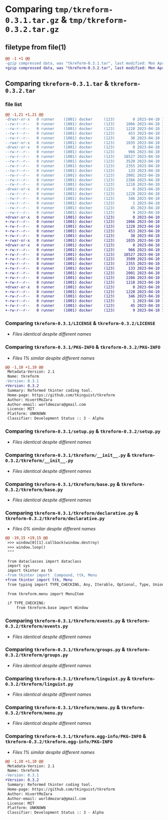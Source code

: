 # Comparing `tmp/tkreform-0.3.1.tar.gz` & `tmp/tkreform-0.3.2.tar.gz`

## filetype from file(1)

```diff
@@ -1 +1 @@
-gzip compressed data, was "tkreform-0.3.1.tar", last modified: Mon Apr 10 16:27:48 2023, max compression
+gzip compressed data, was "tkreform-0.3.2.tar", last modified: Mon Apr 10 16:35:05 2023, max compression
```

## Comparing `tkreform-0.3.1.tar` & `tkreform-0.3.2.tar`

### file list

```diff
@@ -1,21 +1,21 @@
-drwxr-xr-x   0 runner    (1001) docker     (123)        0 2023-04-10 16:27:48.893890 tkreform-0.3.1/
--rw-r--r--   0 runner    (1001) docker     (123)     1066 2023-04-10 16:27:43.000000 tkreform-0.3.1/LICENSE
--rw-r--r--   0 runner    (1001) docker     (123)     1228 2023-04-10 16:27:48.893890 tkreform-0.3.1/PKG-INFO
--rw-r--r--   0 runner    (1001) docker     (123)      453 2023-04-10 16:27:43.000000 tkreform-0.3.1/README.md
--rw-r--r--   0 runner    (1001) docker     (123)       38 2023-04-10 16:27:48.893890 tkreform-0.3.1/setup.cfg
--rwxr-xr-x   0 runner    (1001) docker     (123)     1035 2023-04-10 16:27:43.000000 tkreform-0.3.1/setup.py
-drwxr-xr-x   0 runner    (1001) docker     (123)        0 2023-04-10 16:27:48.893890 tkreform-0.3.1/tkreform/
--rw-r--r--   0 runner    (1001) docker     (123)      966 2023-04-10 16:27:43.000000 tkreform-0.3.1/tkreform/__init__.py
--rw-r--r--   0 runner    (1001) docker     (123)    18527 2023-04-10 16:27:43.000000 tkreform-0.3.1/tkreform/base.py
--rw-r--r--   0 runner    (1001) docker     (123)     3520 2023-04-10 16:27:43.000000 tkreform-0.3.1/tkreform/declarative.py
--rw-r--r--   0 runner    (1001) docker     (123)     2355 2023-04-10 16:27:43.000000 tkreform-0.3.1/tkreform/events.py
--rw-r--r--   0 runner    (1001) docker     (123)      133 2023-04-10 16:27:43.000000 tkreform-0.3.1/tkreform/exceptions.py
--rw-r--r--   0 runner    (1001) docker     (123)     2001 2023-04-10 16:27:43.000000 tkreform-0.3.1/tkreform/groups.py
--rw-r--r--   0 runner    (1001) docker     (123)     2266 2023-04-10 16:27:43.000000 tkreform-0.3.1/tkreform/linguist.py
--rw-r--r--   0 runner    (1001) docker     (123)     1218 2023-04-10 16:27:43.000000 tkreform-0.3.1/tkreform/menu.py
-drwxr-xr-x   0 runner    (1001) docker     (123)        0 2023-04-10 16:27:48.893890 tkreform-0.3.1/tkreform.egg-info/
--rw-r--r--   0 runner    (1001) docker     (123)     1228 2023-04-10 16:27:48.000000 tkreform-0.3.1/tkreform.egg-info/PKG-INFO
--rw-r--r--   0 runner    (1001) docker     (123)      346 2023-04-10 16:27:48.000000 tkreform-0.3.1/tkreform.egg-info/SOURCES.txt
--rw-r--r--   0 runner    (1001) docker     (123)        1 2023-04-10 16:27:48.000000 tkreform-0.3.1/tkreform.egg-info/dependency_links.txt
--rw-r--r--   0 runner    (1001) docker     (123)       45 2023-04-10 16:27:48.000000 tkreform-0.3.1/tkreform.egg-info/requires.txt
--rw-r--r--   0 runner    (1001) docker     (123)        9 2023-04-10 16:27:48.000000 tkreform-0.3.1/tkreform.egg-info/top_level.txt
+drwxr-xr-x   0 runner    (1001) docker     (123)        0 2023-04-10 16:35:05.297644 tkreform-0.3.2/
+-rw-r--r--   0 runner    (1001) docker     (123)     1066 2023-04-10 16:35:02.000000 tkreform-0.3.2/LICENSE
+-rw-r--r--   0 runner    (1001) docker     (123)     1228 2023-04-10 16:35:05.297644 tkreform-0.3.2/PKG-INFO
+-rw-r--r--   0 runner    (1001) docker     (123)      453 2023-04-10 16:35:02.000000 tkreform-0.3.2/README.md
+-rw-r--r--   0 runner    (1001) docker     (123)       38 2023-04-10 16:35:05.297644 tkreform-0.3.2/setup.cfg
+-rwxr-xr-x   0 runner    (1001) docker     (123)     1035 2023-04-10 16:35:02.000000 tkreform-0.3.2/setup.py
+drwxr-xr-x   0 runner    (1001) docker     (123)        0 2023-04-10 16:35:05.297644 tkreform-0.3.2/tkreform/
+-rw-r--r--   0 runner    (1001) docker     (123)      966 2023-04-10 16:35:02.000000 tkreform-0.3.2/tkreform/__init__.py
+-rw-r--r--   0 runner    (1001) docker     (123)    18527 2023-04-10 16:35:02.000000 tkreform-0.3.2/tkreform/base.py
+-rw-r--r--   0 runner    (1001) docker     (123)     3509 2023-04-10 16:35:02.000000 tkreform-0.3.2/tkreform/declarative.py
+-rw-r--r--   0 runner    (1001) docker     (123)     2355 2023-04-10 16:35:02.000000 tkreform-0.3.2/tkreform/events.py
+-rw-r--r--   0 runner    (1001) docker     (123)      133 2023-04-10 16:35:02.000000 tkreform-0.3.2/tkreform/exceptions.py
+-rw-r--r--   0 runner    (1001) docker     (123)     2001 2023-04-10 16:35:02.000000 tkreform-0.3.2/tkreform/groups.py
+-rw-r--r--   0 runner    (1001) docker     (123)     2266 2023-04-10 16:35:02.000000 tkreform-0.3.2/tkreform/linguist.py
+-rw-r--r--   0 runner    (1001) docker     (123)     1218 2023-04-10 16:35:02.000000 tkreform-0.3.2/tkreform/menu.py
+drwxr-xr-x   0 runner    (1001) docker     (123)        0 2023-04-10 16:35:05.297644 tkreform-0.3.2/tkreform.egg-info/
+-rw-r--r--   0 runner    (1001) docker     (123)     1228 2023-04-10 16:35:05.000000 tkreform-0.3.2/tkreform.egg-info/PKG-INFO
+-rw-r--r--   0 runner    (1001) docker     (123)      346 2023-04-10 16:35:05.000000 tkreform-0.3.2/tkreform.egg-info/SOURCES.txt
+-rw-r--r--   0 runner    (1001) docker     (123)        1 2023-04-10 16:35:05.000000 tkreform-0.3.2/tkreform.egg-info/dependency_links.txt
+-rw-r--r--   0 runner    (1001) docker     (123)       45 2023-04-10 16:35:05.000000 tkreform-0.3.2/tkreform.egg-info/requires.txt
+-rw-r--r--   0 runner    (1001) docker     (123)        9 2023-04-10 16:35:05.000000 tkreform-0.3.2/tkreform.egg-info/top_level.txt
```

### Comparing `tkreform-0.3.1/LICENSE` & `tkreform-0.3.2/LICENSE`

 * *Files identical despite different names*

### Comparing `tkreform-0.3.1/PKG-INFO` & `tkreform-0.3.2/PKG-INFO`

 * *Files 1% similar despite different names*

```diff
@@ -1,10 +1,10 @@
 Metadata-Version: 2.1
 Name: tkreform
-Version: 0.3.1
+Version: 0.3.2
 Summary: Reformed tkinter coding tool.
 Home-page: https://github.com/tkinguist/tkreform
 Author: HivertMoZara
 Author-email: worldmozara@gmail.com
 License: MIT
 Platform: UNKNOWN
 Classifier: Development Status :: 3 - Alpha
```

### Comparing `tkreform-0.3.1/setup.py` & `tkreform-0.3.2/setup.py`

 * *Files identical despite different names*

### Comparing `tkreform-0.3.1/tkreform/__init__.py` & `tkreform-0.3.2/tkreform/__init__.py`

 * *Files identical despite different names*

### Comparing `tkreform-0.3.1/tkreform/base.py` & `tkreform-0.3.2/tkreform/base.py`

 * *Files identical despite different names*

### Comparing `tkreform-0.3.1/tkreform/declarative.py` & `tkreform-0.3.2/tkreform/declarative.py`

 * *Files 0% similar despite different names*

```diff
@@ -19,15 +19,15 @@
 >>> window[0][1].callback(window.destroy)
 >>> window.loop()
 """
 
 from dataclasses import dataclass
 import sys
 import tkinter as tk
-from tkinter import _Compound, ttk, Menu
+from tkinter import ttk, Menu
 from typing import TYPE_CHECKING, Any, Iterable, Optional, Type, Union
 
 from tkreform.menu import MenuItem
 
 if TYPE_CHECKING:
     from tkreform.base import Window
```

### Comparing `tkreform-0.3.1/tkreform/events.py` & `tkreform-0.3.2/tkreform/events.py`

 * *Files identical despite different names*

### Comparing `tkreform-0.3.1/tkreform/groups.py` & `tkreform-0.3.2/tkreform/groups.py`

 * *Files identical despite different names*

### Comparing `tkreform-0.3.1/tkreform/linguist.py` & `tkreform-0.3.2/tkreform/linguist.py`

 * *Files identical despite different names*

### Comparing `tkreform-0.3.1/tkreform/menu.py` & `tkreform-0.3.2/tkreform/menu.py`

 * *Files identical despite different names*

### Comparing `tkreform-0.3.1/tkreform.egg-info/PKG-INFO` & `tkreform-0.3.2/tkreform.egg-info/PKG-INFO`

 * *Files 1% similar despite different names*

```diff
@@ -1,10 +1,10 @@
 Metadata-Version: 2.1
 Name: tkreform
-Version: 0.3.1
+Version: 0.3.2
 Summary: Reformed tkinter coding tool.
 Home-page: https://github.com/tkinguist/tkreform
 Author: HivertMoZara
 Author-email: worldmozara@gmail.com
 License: MIT
 Platform: UNKNOWN
 Classifier: Development Status :: 3 - Alpha
```

